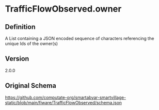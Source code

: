 # TrafficFlowObserved.owner

## Definition
A List containing a JSON encoded sequence of characters referencing the unique Ids of the owner(s)

## Version
2.0.0

## Original Schema
https://github.com/computate-org/smartabyar-smartvillage-static/blob/main/fiware/TrafficFlowObserved/schema.json
